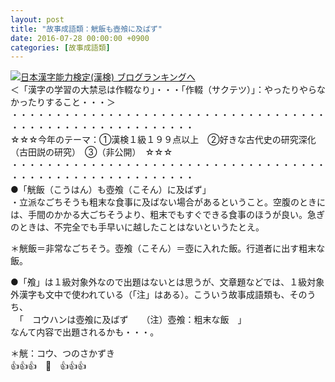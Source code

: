 ```yaml
---
layout: post
title: "故事成語類：觥飯も壺飧に及ばず"
date: 2016-07-28 00:00:00 +0900
categories: [故事成語類]
---
```


[![](/syuusyuu9701/assets/images/故事成語類：觥飯も壺飧に及ばず-br_c_3028_1.gif)](http://blog.with2.net/link.php?1659096:3028 "日本漢字能力検定(漢検) ブログランキングへ")[日本漢字能力検定(漢検) ブログランキングへ](http://blog.with2.net/link.php?1659096:3028)  
＜「漢字の学習の大禁忌は作輟なり」・・・「作輟（サクテツ）」：やったりやらなかったりすること・・・＞  
・・・・・・・・・・・・・・・・・・・・・・・・・・・・・・・・・・・・・・・・・・・・・・・・・・・・・・・・・  
☆☆☆今年のテーマ：①漢検１級１９９点以上　②好きな古代史の研究深化（古田説の研究）　③（非公開）　☆☆☆　　  
・・・・・・・・・・・・・・・・・・・・・・・・・・・・・・・・・・・・・・・・・・・・・・・・・・・・・・・・・  
●「觥飯（こうはん）も壺飧（こそん）に及ばず」  
・立派なごちそうも粗末な食事に及ばない場合があるということ。空腹のときには、手間のかかる大ごちそうより、粗末でもすぐできる食事のほうが良い。急ぎのときは、不完全でも手早いに越したことはないというたとえ。  
  
＊觥飯＝非常なごちそう。壺飧（こそん）＝壺に入れた飯。行道者に出す粗末な飯。  
  
●「飧」は１級対象外なので出題はないとは思うが、文章題などでは、１級対象外漢字も文中で使われている（「注」はある）。こういう故事成語類も、そのうち、  
　「　コウハンは壺飧に及ばず　　（注）壺飧：粗末な飯　」  
なんて内容で出題されるかも・・・。  
  
＊觥：コウ、つのさかずき  
👍👍👍　🐒　👍👍👍  
  